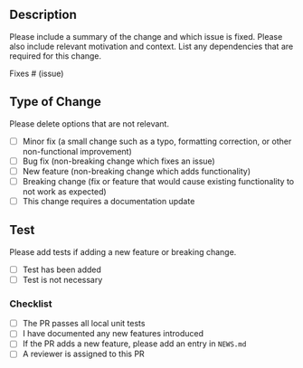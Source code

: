 <!-- Thanks for contributing!

Before creating your pull request, please read this comment in its entirety.
This will help with reviewing the changes and hopefully merge your changes into
the repository as smoothly as possible.

# Pull request title
Your title should be short yet exhaustive. Hopefully, this comes easily,
as pull requests should be single-topic as possible.

# Issue references
Ideally, the PR addresses an issue. If so, please reference the issue number
in the PR title and/or the body text.

# Checks
Before submitting your pull request, please run R CMD check and all relevant tests
locally to ensure your changes do not break any functionality.

-->

## Description

Please include a summary of the change and which issue is fixed.
Please also include relevant motivation and context.
List any dependencies that are required for this change.

Fixes # (issue)

## Type of Change

Please delete options that are not relevant.

- [ ] Minor fix (a small change such as a typo, formatting correction, or other non-functional improvement)
- [ ] Bug fix (non-breaking change which fixes an issue)
- [ ] New feature (non-breaking change which adds functionality)
- [ ] Breaking change (fix or feature that would cause existing functionality to not work as expected)
- [ ] This change requires a documentation update

## Test

Please add tests if adding a new feature or breaking change.

- [ ] Test has been added
- [ ] Test is not necessary

### Checklist

* [ ] The PR passes all local unit tests
* [ ] I have documented any new features introduced
* [ ] If the PR adds a new feature, please add an entry in `NEWS.md`
* [ ] A reviewer is assigned to this PR
